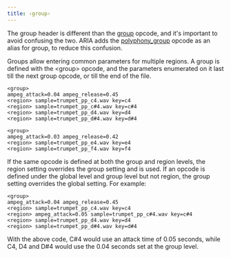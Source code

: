 ```yaml
---
title: ‹group›
---
```

The group header is different than the [group](/opcodes/group) opcode, and
it's important to avoid confusing the two. ARIA adds the [polyphony_group](/opcodes/polyphony_group)
opcode as an alias for group, to reduce this confusion.

Groups allow entering common parameters for multiple regions. A group is defined
with the <group\> opcode, and the parameters enumerated on it last till the next
group opcode, or till the end of the file.

```
<group>
ampeg_attack=0.04 ampeg_release=0.45
<region> sample=trumpet_pp_c4.wav key=c4
<region> sample=trumpet_pp_c#4.wav key=c#4
<region> sample=trumpet_pp_d4.wav key=d4
<region> sample=trumpet_pp_d#4.wav key=d#4

<group>
ampeg_attack=0.03 ampeg_release=0.42
<region> sample=trumpet_pp_e4.wav key=e4
<region> sample=trumpet_pp_f4.wav key=f4
```

If the same opcode is defined at both the group and region levels, the region
setting overrides the group setting and is used. If an opcode is defined under
the global level and group level but not region, the group setting overrides
the global setting. For example:

```
<group>
ampeg_attack=0.04 ampeg_release=0.45
<region> sample=trumpet_pp_c4.wav key=c4
<region> ampeg_attack=0.05 sample=trumpet_pp_c#4.wav key=c#4
<region> sample=trumpet_pp_d4.wav key=d4
<region> sample=trumpet_pp_d#4.wav key=d#4
```

With the above code, C#4 would use an attack time of 0.05 seconds,
while C4, D4 and D#4 would use the 0.04 seconds set at the group level.

